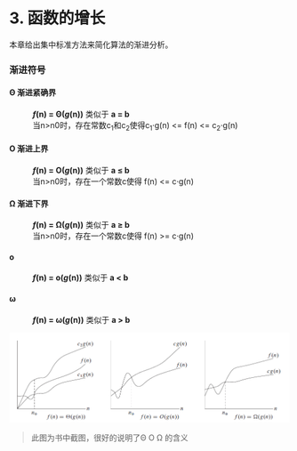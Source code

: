 # 3. 函数的增长

本章给出集中标准方法来简化算法的渐进分析。

### 渐进符号
#### Θ 渐进紧确界
&emsp;&emsp;&emsp;***f*(n) = Θ(*g*(n))** 类似于 **a = b**  
&emsp;&emsp;&emsp;当n>n0时，存在常数c<sub>1</sub>和c<sub>2</sub>使得c<sub>1</sub>·g(n)  <= f(n) <= c<sub>2</sub>·g(n)

#### Ο 渐进上界
&emsp;&emsp;&emsp;***f*(n) = Ο(*g*(n))** 类似于 **a ≤ b**  
&emsp;&emsp;&emsp;当n>n0时，存在一个常数c使得 f(n) <= c·g(n)  
#### Ω 渐进下界
&emsp;&emsp;&emsp;***f*(n) = Ω(*g*(n))** 类似于 **a ≥ b**  
&emsp;&emsp;&emsp;当n>n0时，存在一个常数c使得 f(n) >= c·g(n)   

#### ο 
&emsp;&emsp;&emsp;***f*(n) = ο(*g*(n))** 类似于 **a < b**  
#### ω 
&emsp;&emsp;&emsp;***f*(n) = ω(*g*(n))** 类似于 **a > b**  

![a](/.res/03_1.PNG)
> 此图为书中截图，很好的说明了Θ Ο Ω 的含义
